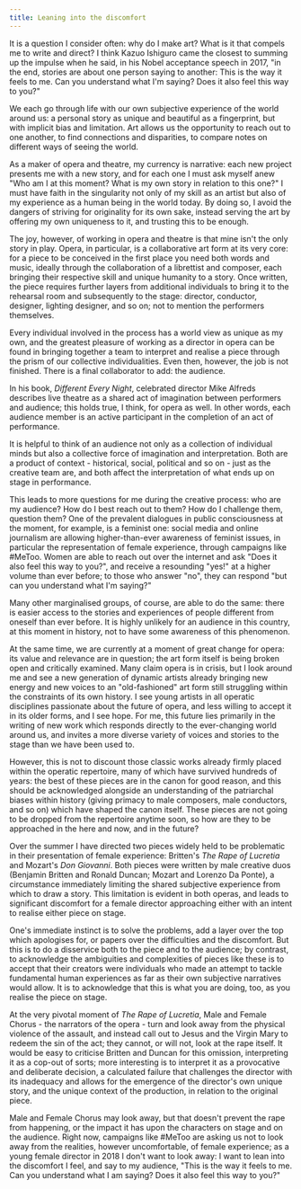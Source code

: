 ```yaml
---
title: Leaning into the discomfort
---
```


It is a question I consider often: why do I make art? What is it that compels me to write and direct? I think Kazuo Ishiguro came the closest to summing up the impulse when he said, in his Nobel acceptance speech in 2017, "in the end, stories are about one person saying to another: This is the way it feels to me. Can you understand what I'm saying? Does it also feel this way to you?" 

We each go through life with our own subjective experience of the world around us: a personal story as unique and beautiful as a fingerprint, but with implicit bias and limitation. Art allows us the opportunity to reach out to one another, to find connections and disparities, to compare notes on different ways of seeing the world. 

As a maker of opera and theatre, my currency is narrative: each new project presents me with a new story, and for each one I must ask myself anew "Who am I at this moment? What is my own story in relation to this one?" I must have faith in the singularity not only of my skill as an artist but also of my experience as a human being in the world today. By doing so, I avoid the dangers of striving for originality for its own sake, instead serving the art by offering my own uniqueness to it, and trusting this to be enough.

The joy, however, of working in opera and theatre is that mine isn't the only story in play. Opera, in particular, is a collaborative art form at its very core: for a piece to be conceived in the first place you need both words and music, ideally through the collaboration of a librettist and composer, each bringing their respective skill and unique humanity to a story. Once written, the piece requires further layers from additional individuals to bring it to the rehearsal room and subsequently to the stage: director, conductor, designer, lighting designer, and so on; not to mention the performers themselves. 

Every individual involved in the process has a world view as unique as my own, and the greatest pleasure of working as a director in opera can be found in bringing together a team to interpret and realise a piece through the prism of our collective individualities. Even then, however, the job is not finished. There is a final collaborator to add: the audience. 

In his book, *Different Every Night*, celebrated director Mike Alfreds describes live theatre as a shared act of imagination between performers and audience; this holds true, I think, for opera as well. In other words, each audience member is an active participant in the completion of an act of performance.

It is helpful to think of an audience not only as a collection of individual minds but also a collective force of imagination and interpretation. Both are a product of context - historical, social, political and so on - just as the creative team are, and both affect the interpretation of what ends up on stage in performance. 

This leads to more questions for me during the creative process: who are my audience? How do I best reach out to them? How do I challenge them, question them? One of the prevalent dialogues in public consciousness at the moment, for example, is a feminist one: social media and online journalism are allowing higher-than-ever awareness of feminist issues, in particular the representation of female experience, through campaigns like #MeToo. Women are able to reach out over the internet and ask "Does it also feel this way to you?", and receive a resounding "yes!" at a higher volume than ever before; to those who answer "no", they can respond "but can you understand what I'm saying?" 

Many other marginalised groups, of course, are able to do the same: there is easier access to the stories and experiences of people different from oneself than ever before. It is highly unlikely for an audience in this country, at this moment in history, not to have some awareness of this phenomenon.

At the same time, we are currently at a moment of great change for opera: its value and relevance are in question; the art form itself is being broken open and critically examined. Many claim opera is in crisis, but I look around me and see a new generation of dynamic artists already bringing new energy and new voices to an "old-fashioned" art form still struggling within the constraints of its own history. I see young artists in all operatic disciplines passionate about the future of opera, and less willing to accept it in its older forms, and I see hope. For me, this future lies primarily in the writing of new work which responds directly to the ever-changing world around us, and invites a more diverse variety of voices and stories to the stage than we have been used to. 

However, this is not to discount those classic works already firmly placed within the operatic repertoire, many of which have survived hundreds of years: the best of these pieces are in the canon for good reason, and this should be acknowledged alongside an understanding of the patriarchal biases within history (giving primacy to male composers, male conductors, and so on) which have shaped the canon itself. These pieces are not going to be dropped from the repertoire anytime soon, so how are they to be approached in the here and now, and in the future?

Over the summer I have directed two pieces widely held to be problematic in their presentation of female experience: Britten's *The Rape of Lucretia* and Mozart's *Don Giovanni*. Both pieces were written by male creative duos (Benjamin Britten and Ronald Duncan; Mozart and Lorenzo Da Ponte), a circumstance immediately limiting the shared subjective experience from which to draw a story. This limitation is evident in both operas, and leads to significant discomfort for a female director approaching either with an intent to realise either piece on stage. 

One's immediate instinct is to solve the problems, add a layer over the top which apologises for, or papers over the difficulties and the discomfort. But this is to do a disservice both to the piece and to the audience; by contrast, to acknowledge the ambiguities and complexities of pieces like these is to accept that their creators were individuals who made an attempt to tackle fundamental human experiences as far as their own subjective narratives would allow. It is to acknowledge that this is what you are doing, too, as you realise the piece on stage.

At the very pivotal moment of *The Rape of Lucretia*, Male and Female Chorus - the narrators of the opera - turn and look away from the physical violence of the assault, and instead call out to Jesus and the Virgin Mary to redeem the sin of the act; they cannot, or will not, look at the rape itself. It would be easy to criticise Britten and Duncan for this omission, interpreting it as a cop-out of sorts; more interesting is to interpret it as a provocative and deliberate decision, a calculated failure that challenges the director with its inadequacy and allows for the emergence of the director's own unique story, and the unique context of the production, in relation to the original piece. 

Male and Female Chorus may look away, but that doesn't prevent the rape from happening, or the impact it has upon the characters on stage and on the audience. Right now, campaigns like #MeToo are asking us not to look away from the realities, however uncomfortable, of female experience; as a young female director in 2018 I don't want to look away: I want to lean into the discomfort I feel, and say to my audience, "This is the way it feels to me. Can you understand what I am saying? Does it also feel this way to you?"
